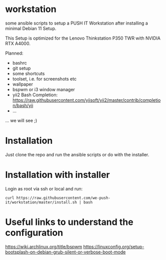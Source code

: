 # workstation

some ansible scripts to setup a PUSH IT Workstation after installing a minimal Debian 11 Setup.

This Setup is optimized for the Lenovo Thinkstation P350 TWR with NVIDIA RTX A4000.

Planned:

- bashrc
- git setup
- some shortcuts
- toolset, i.e. for screenshots etc
- wallpaper
- bspwm or i3 window manager
- yii2 Bash Completion: https://raw.githubusercontent.com/yiisoft/yii2/master/contrib/completion/bash/yii
- ...

... we will see ;)

# Installation

Just clone the repo and run the ansible scripts or do with the installer.

# Installation with installer

Login as root via ssh or local and run:

    curl https://raw.githubusercontent.com/we-push-it/workstation/master/install.sh | bash


# Useful links to understand the configuration

https://wiki.archlinux.org/title/bspwm
https://linuxconfig.org/setup-bootsplash-on-debian-grub-silent-or-verbose-boot-mode
